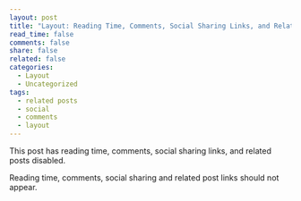 ```yaml
---
layout: post
title: "Layout: Reading Time, Comments, Social Sharing Links, and Related Posts Disabled"
read_time: false
comments: false
share: false
related: false
categories:
  - Layout
  - Uncategorized
tags:
  - related posts
  - social
  - comments
  - layout
---
```


This post has reading time, comments, social sharing links, and related posts disabled.

Reading time, comments, social sharing and related post links should not appear.